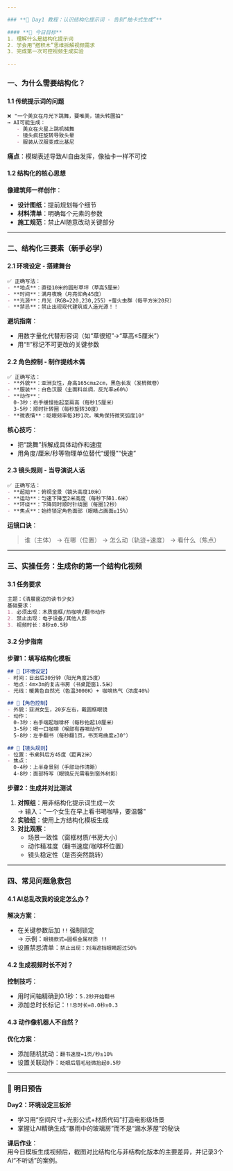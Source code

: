 ```yaml
---

### **📅 Day1 教程：认识结构化提示词 - 告别“抽卡式生成”**

#### **🎯 今日目标**  
1. 理解什么是结构化提示词  
2. 学会用“搭积木”思维拆解视频需求  
3. 完成第一次可控视频生成实验  

---
```


### **一、为什么需要结构化？**  
#### **1.1 传统提示词的问题**  
```markdown
❌ "一个美女在月光下跳舞，要唯美，镜头转圈拍"  
→ AI可能生成：  
   - 美女在火星上跳机械舞  
   - 镜头疯狂旋转导致头晕  
   - 服装从汉服变成比基尼
```  
**痛点**：模糊表述导致AI自由发挥，像抽卡一样不可控  

#### **1.2 结构化的核心思想**  
**像建筑师一样创作**：  
- **设计图纸**：提前规划每个细节  
- **材料清单**：明确每个元素的参数  
- **施工规范**：禁止AI随意改动关键部分  

---

### **二、结构化三要素（新手必学）**  
#### **2.1 环境设定 - 搭建舞台**  
```markdown
✅ 正确写法：  
- **地点**：直径10米的圆形草坪（草高5厘米）  
- **时间**：满月夜晚（月亮仰角45度）  
- **光源**：月光（RGB=220,230,255）+萤火虫群（每平方米20只）  
- **禁忌**：禁止出现现代建筑或人造光源！！
```  
**避坑指南**：  
- 用数字量化代替形容词（如“草很短”→“草高≤5厘米”）  
- 用“!!”标记不可更改的关键参数  

#### **2.2 角色控制 - 制作提线木偶**  
```markdown
✅ 正确写法：  
- **外貌**：亚洲女性，身高165cm±2cm，黑色长发（发梢微卷）  
- **服装**：白色汉服（主面料丝绸，反光率≥60%）  
- **动作**：  
  0-3秒：右手缓慢抬起至肩高（每秒15厘米）  
  3-5秒：顺时针转圈（每秒旋转30度）  
- **微表情**：眨眼频率每3秒1次，嘴角保持微笑弧度10°
```  
**核心技巧**：  
- 把“跳舞”拆解成具体动作和速度  
- 用角度/厘米/秒等物理单位替代“缓慢”“快速”  

#### **2.3 镜头规则 - 当导演说人话**  
```markdown
✅ 正确写法：  
- **起始**：俯视全景（镜头高度10米）  
- **运动**：匀速下降至2米高度（每秒下降1.6米）  
- **环绕**：下降同时顺时针绕圈（每圈12秒）  
- **焦点**：始终锁定角色面部（眼睛占画面≥15%）
```  
**运镜口诀**：  
> 谁（主体） → 在哪（位置） → 怎么动（轨迹+速度） → 看什么（焦点）  

---

### **三、实操任务：生成你的第一个结构化视频**  
#### **3.1 任务要求**  
```markdown
主题：《清晨窗边的读书少女》  
基础要求：  
1. 必须出现：木质窗框/热咖啡/翻书动作  
2. 禁止出现：电子设备/其他人影  
3. 视频时长：8秒±0.5秒  
```  

#### **3.2 分步指南**  
**步骤1：填写结构化模板**  
```markdown
## 🌄【环境设定】  
- 时间：日出后30分钟（阳光角度25度）  
- 地点：4m×3m的复古书房（书桌距窗1.5米）  
- 光线：暖黄色自然光（色温3000K）+ 咖啡热气（浓度40%）  

## 👩【角色控制】  
- 外貌：亚洲女生，20岁左右，戴圆框眼镜  
- 动作：  
  0-3秒：右手端起咖啡杯（每秒抬起10厘米）  
  3-5秒：喝一口咖啡（喉部有吞咽动作）  
  5-8秒：左手翻书（每秒翻1页，书页弯曲度≥30°）  

## 🎥【镜头规则】  
- 位置：书桌斜后方45度（距离2米）  
- 焦点：  
  0-4秒：上半身景别（手部动作清晰）  
  4-8秒：面部特写（眼镜反光需看到窗外树影）
```  

**步骤2：生成并对比测试**  
1. **对照组**：用非结构化提示词生成一次  
   → 输入："一个女生在早上看书喝咖啡，要温馨"  
2. **实验组**：使用上方结构化模板生成  
3. **对比观察**：  
   - 场景一致性（窗框材质/书房大小）  
   - 动作精准度（翻书速度/咖啡杯位置）  
   - 镜头稳定性（是否突然跳转）  

---

### **四、常见问题急救包**  
#### **4.1 AI总乱改我的设定怎么办？**  
**解决方案**：  
- 在关键参数后加 `!!` 强制锁定  
  → 示例：`眼镜款式=圆框金属材质 !!`  
- 设置禁忌清单：`禁止出现：刘海遮挡眼睛超过50%`  

#### **4.2 生成视频时长不对？**  
**控制技巧**：  
- 用时间轴精确到0.1秒：`5.2秒开始翻书`  
- 添加总时长标记：`!!总时长=8.0秒±0.3`  

#### **4.3 动作像机器人不自然？**  
**优化方案**：  
- 添加随机扰动：`翻书速度=1页/秒±10%`  
- 设置关联动作：`眨眼后眉毛轻微抬起0.5秒`  

---

### **📌 明日预告**  
**Day2：环境设定三板斧**  
- 学习用“空间尺寸+光影公式+材质代码”打造电影级场景  
- 掌握让AI精确生成“暴雨中的玻璃房”而不是“漏水茅屋”的秘诀  

**课后作业**：  
用今日模板生成视频后，截图对比结构化与非结构化版本的主要差异，并记录3个AI“不听话”的案例。
